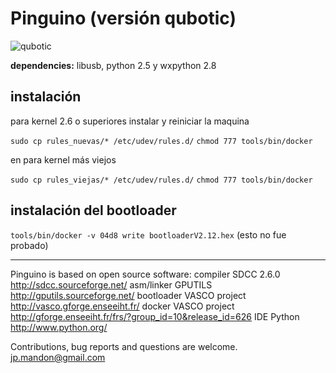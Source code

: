 Pinguino (versión qubotic)
==========================

![qubotic](https://raw.github.com/b4zz4/pinguino-qubotic/master/theme/pinguinodesign.png)

**dependencies:** libusb, python 2.5 y wxpython 2.8

instalación
-----------

para kernel 2.6 o superiores instalar y reiniciar la maquina

`sudo cp rules_nuevas/* /etc/udev/rules.d/`
`chmod 777 tools/bin/docker`

en para kernel más viejos

`sudo cp rules_viejas/* /etc/udev/rules.d/`
`chmod 777 tools/bin/docker`

instalación del bootloader
--------------------------

`tools/bin/docker -v 04d8 write bootloaderV2.12.hex` (esto no fue probado)

--------------------------------------------

Pinguino is based on open source software:
	compiler		SDCC 2.6.0		http://sdcc.sourceforge.net/
	asm/linker		GPUTILS			http://gputils.sourceforge.net/
	bootloader		VASCO project	        http://vasco.gforge.enseeiht.fr/
        docker                  VASCO project           http://gforge.enseeiht.fr/frs/?group_id=10&release_id=626 
	IDE		        Python			http://www.python.org/
			
Contributions, bug reports and questions are welcome. jp.mandon@gmail.com
